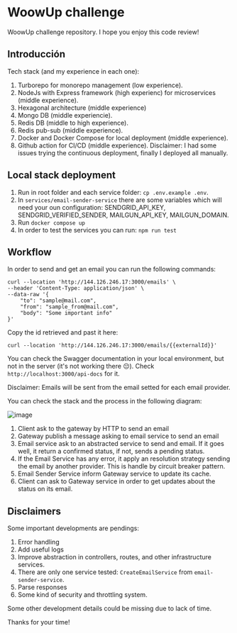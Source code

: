 # WoowUp challenge

WoowUp challenge repository. I hope you enjoy this code review!

## Introducción

Tech stack (and my experience in each one):

1. Turborepo for monorepo management (low experience).
2. NodeJs with Express framework (high experienc) for microservices (middle experience).
3. Hexagonal architecture (middle experience)
4. Mongo DB (middle experiencie).
5. Redis DB (middle to high experience).
6. Redis pub-sub (middle experience).
7. Docker and Docker Compose for local deployment (middle experience).
8. Github action for CI/CD (middle experience). Disclaimer: I had some issues trying the continuous deployment, finally I deployed all manually.

## Local stack deployment

1. Run in root folder and each service folder: `cp .env.example .env`.
2. In `services/email-sender-service` there are some variables which will need your oun configuration: SENDGRID_API_KEY, SENDGRID_VERIFIED_SENDER, MAILGUN_API_KEY, MAILGUN_DOMAIN.
3. Run `docker compose up`
4. In order to test the services you can run: `npm run test`

## Workflow

In order to send and get an email you can run the following commands:

```curl
curl --location 'http://144.126.246.17:3000/emails' \
--header 'Content-Type: application/json' \
--data-raw '{
    "to": "sample@mail.com",
    "from": "sample_from@mail.com",
    "body": "Some important info"
}'
```

Copy the id retrieved and past it here: 

```curl
curl --location 'http://144.126.246.17:3000/emails/{{externalId}}'
```

You can check the Swagger documentation in your local environment, but not in the server (it's not working there :pensive:). Check `http://localhost:3000/api-docs` for it.

Disclaimer: Emails will be sent from the email setted for each email provider.

You can check the stack and the process in the following diagram:

![image](https://github.com/sjardon/email-service/assets/71879650/c6b53b23-def3-4325-a0e8-5eaa090286a7)

1. Client ask to the gateway by HTTP to send an email
2. Gateway publish a message asking to email service to send an email
3. Email service ask to an abstracted service to send and email. If it goes well, it return a confirmed status, if not, sends a pending status.
4. If the Email Service has any error, it apply an resolution strategy sending the email by another provider. This is handle by circuit breaker pattern.
5. Email Sender Service inform Gateway service to update its cache.
6. Client can ask to Gateway service in order to get updates about the status on its email.

## Disclaimers

Some important developments are pendings:

1. Error handling
2. Add useful logs
3. Improve abstraction in controllers, routes, and other infrastructure services.
4. There are only one service tested: `CreateEmailService` from `email-sender-service`.
5. Parse responses
6. Some kind of security and throttling system.

Some other development details could be missing due to lack of time.

Thanks for your time!
